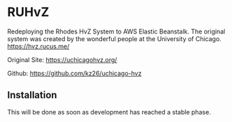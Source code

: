 RUHvZ
=====
Redeploying the Rhodes HvZ System to AWS Elastic Beanstalk. The original system was created by the wonderful people at the University of Chicago. https://hvz.rucus.me/

Original Site: https://uchicagohvz.org/

Github: https://github.com/kz26/uchicago-hvz

Installation
------------
This will be done as soon as development has reached a stable phase.